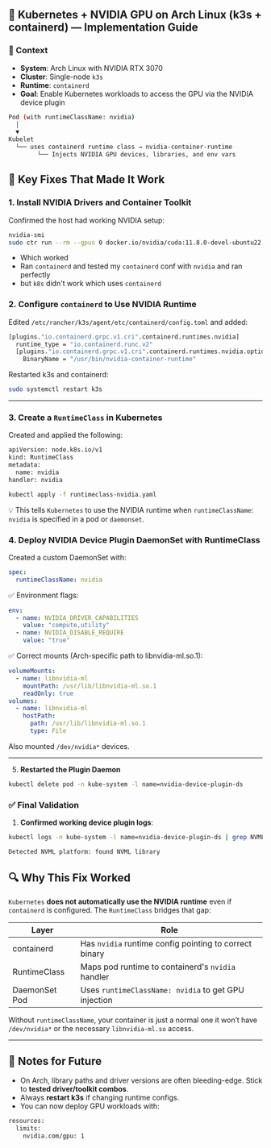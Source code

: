 ## 🧾 Kubernetes + NVIDIA GPU on Arch Linux (k3s + containerd) — Implementation Guide

### 🧩 Context

- **System**: Arch Linux with NVIDIA RTX 3070
- **Cluster**: Single-node `k3s`
- **Runtime**: `containerd`
- **Goal**: Enable Kubernetes workloads to access the GPU via the NVIDIA device plugin

```bash
Pod (with runtimeClassName: nvidia)
  │
  ▼
Kubelet
  └── uses containerd runtime class → nvidia-container-runtime
        └── Injects NVIDIA GPU devices, libraries, and env vars
```

## 🔧 Key Fixes That Made It Work

### 1. **Install NVIDIA Drivers and Container Toolkit**

Confirmed the host had working NVIDIA setup:

```bash
nvidia-smi
sudo ctr run --rm --gpus 0 docker.io/nvidia/cuda:11.8.0-devel-ubuntu22.04 test nvidia-smi
```

- Which worked 
- Ran `containerd` and tested  my `containerd` conf with `nvidia` and ran perfectly 
- but `k8s` didn't work which uses `containerd`

### 2. **Configure `containerd` to Use NVIDIA Runtime**

Edited `/etc/rancher/k3s/agent/etc/containerd/config.toml` and added:

```bash
[plugins."io.containerd.grpc.v1.cri".containerd.runtimes.nvidia]
  runtime_type = "io.containerd.runc.v2"
  [plugins."io.containerd.grpc.v1.cri".containerd.runtimes.nvidia.options]
    BinaryName = "/usr/bin/nvidia-container-runtime"
```

Restarted k3s and containerd:

```bash
sudo systemctl restart k3s
```

---

### 3. **Create a `RuntimeClass` in Kubernetes**

Created and applied the following:

```bash
apiVersion: node.k8s.io/v1
kind: RuntimeClass
metadata:
  name: nvidia
handler: nvidia
```

```bash
kubectl apply -f runtimeclass-nvidia.yaml
```



💡 This tells `Kubernetes` to use the NVIDIA runtime when `runtimeClassName`: `nvidia` is specified in a pod or `daemonset`.


### 4. **Deploy NVIDIA Device Plugin DaemonSet with RuntimeClass**

Created a custom DaemonSet with:

```yaml
spec:
  runtimeClassName: nvidia
```

✅ Environment flags:

```yaml
env:
  - name: NVIDIA_DRIVER_CAPABILITIES
    value: "compute,utility"
  - name: NVIDIA_DISABLE_REQUIRE
    value: "true"
```

✅ Correct mounts (Arch-specific path to libnvidia-ml.so.1):

```yaml
volumeMounts:
  - name: libnvidia-ml
    mountPath: /usr/lib/libnvidia-ml.so.1
    readOnly: true
volumes:
  - name: libnvidia-ml
    hostPath:
      path: /usr/lib/libnvidia-ml.so.1
      type: File
```

Also mounted `/dev/nvidia*` devices.

---

5. **Restarted the Plugin Daemon**

```bash
kubectl delete pod -n kube-system -l name=nvidia-device-plugin-ds
```

### ✅ Final Validation

1. **Confirmed working device plugin logs**:

```bash
kubectl logs -n kube-system -l name=nvidia-device-plugin-ds | grep NVML
```

```bash
Detected NVML platform: found NVML library
```

## 🔍 Why This Fix Worked

`Kubernetes` **does not automatically use the NVIDIA runtime** even if `containerd` is configured. The `RuntimeClass` bridges that gap:

| Layer         | Role                                                   |
| ------------- | ------------------------------------------------------ |
| containerd    | Has `nvidia` runtime config pointing to correct binary |
| RuntimeClass  | Maps pod runtime to containerd's `nvidia` handler      |
| DaemonSet Pod | Uses `runtimeClassName: nvidia` to get GPU injection   |

Without `runtimeClassName`, your container is just a normal one  it won’t have `/dev/nvidia*` or the necessary `libnvidia-ml.so` access.


---

## 🧠 Notes for Future

- On Arch, library paths and driver versions are often bleeding-edge. Stick to **tested driver/toolkit combos**.
- Always **restart k3s** if changing runtime configs.
- You can now deploy GPU workloads with:

```bash
resources:
  limits:
    nvidia.com/gpu: 1
```

